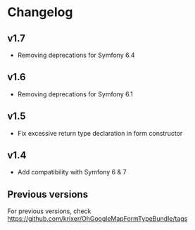 Changelog
=========

v1.7
----

 * Removing deprecations for Symfony 6.4

v1.6
----

 * Removing deprecations for Symfony 6.1

v1.5
----

 * Fix excessive return type declaration in form constructor

v1.4
----

 * Add compatibility with Symfony 6 & 7

Previous versions
-----------------

For previous versions, check https://github.com/krixer/OhGoogleMapFormTypeBundle/tags

